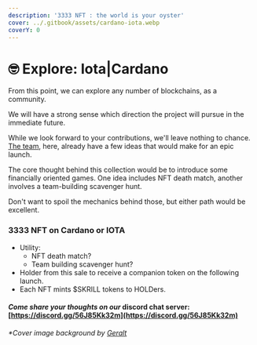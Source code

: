 ```yaml
---
description: '3333 NFT : the world is your oyster'
cover: ../.gitbook/assets/cardano-iota.webp
coverY: 0
---
```


# 🤓 Explore: Iota|Cardano

From this point, we can explore any number of blockchains, as a community.&#x20;

We will have a strong sense which direction the project will pursue in the immediate future.&#x20;

While we look forward to your contributions, we'll leave nothing to chance. [The team](../info/team.md), here, already have a few ideas that would make for an epic launch.

The core thought behind this collection would be to introduce some financially oriented games.  One idea includes NFT death match, another involves a team-building scavenger hunt.&#x20;

Don't want to spoil the mechanics behind those, but either path would be excellent.

### 3333 NFT on Cardano or IOTA

* Utility:&#x20;
  * NFT death match?
  * Team building scavenger hunt?
* Holder from this sale to receive a companion token on the following launch.
* Each NFT mints $SKRILL tokens to HOLDers.

#### _Come share your thoughts on our_ discord chat server: [https://discord.gg/56J85Kk32m](https://discord.gg/56J85Kk32m)

_\*Cover image background by_ [_Geralt_](https://pixabay.com/users/geralt-9301/)
